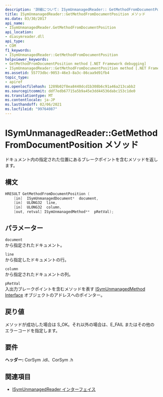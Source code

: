 ```yaml
---
description: '詳細について: ISymUnmanagedReader:: GetMethodFromDocumentPosition メソッド'
title: ISymUnmanagedReader::GetMethodFromDocumentPosition メソッド
ms.date: 03/30/2017
api_name:
- ISymUnmanagedReader.GetMethodFromDocumentPosition
api_location:
- diasymreader.dll
api_type:
- COM
f1_keywords:
- ISymUnmanagedReader::GetMethodFromDocumentPosition
helpviewer_keywords:
- GetMethodFromDocumentPosition method [.NET Framework debugging]
- ISymUnmanagedReader::GetMethodFromDocumentPosition method [.NET Framework debugging]
ms.assetid: 55773dbc-9053-46e3-8a3c-86caa9d91fb4
topic_type:
- apiref
ms.openlocfilehash: 1289b02f8ea8440dcd1b308b6c91a46a213cabb2
ms.sourcegitcommit: ddf7edb67715a5b9a45e3dd44536dabc153c1de0
ms.translationtype: MT
ms.contentlocale: ja-JP
ms.lasthandoff: 02/06/2021
ms.locfileid: "99764087"
---
```

# <a name="isymunmanagedreadergetmethodfromdocumentposition-method"></a>ISymUnmanagedReader::GetMethodFromDocumentPosition メソッド

ドキュメント内の指定された位置にあるブレークポイントを含むメソッドを返します。  
  
## <a name="syntax"></a>構文  
  
```cpp  
HRESULT GetMethodFromDocumentPosition (  
    [in]  ISymUnmanagedDocument*  document,  
    [in]  ULONG32  line,  
    [in]  ULONG32  column,  
    [out, retval] ISymUnmanagedMethod**  pRetVal);  
```  
  
## <a name="parameters"></a>パラメーター  

 `document`  
 から指定されたドキュメント。  
  
 `line`  
 から指定したドキュメントの行。  
  
 `column`  
 から指定されたドキュメントの列。  
  
 `pRetVal`  
 入出力ブレークポイントを含むメソッドを表す [ISymUnmanagedMethod Interface](isymunmanagedmethod-interface.md) オブジェクトのアドレスへのポインター。  
  
## <a name="return-value"></a>戻り値  

 メソッドが成功した場合は S_OK。それ以外の場合は、E_FAIL またはその他のエラーコードを指定します。  
  
## <a name="requirements"></a>要件  

 **ヘッダー:** CorSym .idl、CorSym .h  
  
## <a name="see-also"></a>関連項目

- [ISymUnmanagedReader インターフェイス](isymunmanagedreader-interface.md)
